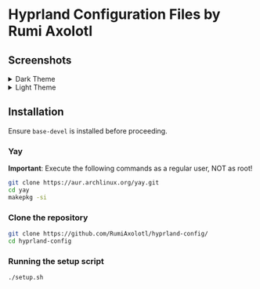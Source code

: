 # Hyprland Configuration Files by Rumi Axolotl

## Screenshots

<details>
<summary> Dark Theme
</summary>

![Screenshot](https://github.com/RumiAxolotl/hyprland-config/raw/main/Screenshots/dark.png)
![Screenshot](https://github.com/RumiAxolotl/hyprland-config/raw/main/Screenshots/dark1.png)
![Screenshot](https://github.com/RumiAxolotl/hyprland-config/raw/main/Screenshots/dark2.png)

</details>

<details>
<summary> Light Theme
</summary>

![Screenshot](https://github.com/RumiAxolotl/hyprland-config/raw/main/Screenshots/light.png)
![Screenshot](https://github.com/RumiAxolotl/hyprland-config/raw/main/Screenshots/light1.png)
![Screenshot](https://github.com/RumiAxolotl/hyprland-config/raw/main/Screenshots/light2.png)

</details>

## Installation

Ensure `base-devel` is installed before proceeding.

### Yay

**Important**: Execute the following commands as a regular user, NOT as root!

```bash
git clone https://aur.archlinux.org/yay.git
cd yay
makepkg -si
```

### Clone the repository

```bash
git clone https://github.com/RumiAxolotl/hyprland-config/
cd hyprland-config
```

### Running the setup script

```bash
./setup.sh
```

